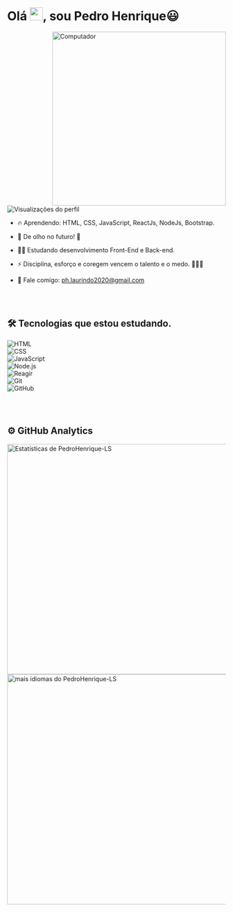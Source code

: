  <h1 align="left">Olá <img src="https://raw.githubusercontent.com/kaueMarques/kaueMarques/master/hi.gif" width="30px">, sou Pedro Henrique😃</h1>
<img src="https://raw.githubusercontent.com/MicaelliMedeiros/micaellimedeiros/master/image/computer-illustration.png" min-width="400px" max-width="400px" width="400px" align= "right" alt="Computador"/>
<p align="left"> <img src="https://komarev.com/ghpvc/?username=PedroHenrique-LS&color=yellow" alt="Visualizações do perfil" /> </p>

- 🔥 Aprendendo: HTML, CSS, JavaScript, ReactJs, NodeJs, Bootstrap.

- 🔭 De olho no futuro! 👀

- 👨‍💻 Estudando desenvolvimento Front-End e Back-end.

- ⚡ Disciplina, esforço e coregem vencem o talento e o medo. 🧑🏻‍🚀

- 💬 Fale comigo: ph.laurindo2020@gmail.com


<br><br>

##    🛠 Tecnologias que estou estudando.

![ HTML ](https://img.shields.io/badge/-HTML-05122A?style=flat&logo=HTML5)  
![ CSS ](https://img.shields.io/badge/-CSS-05122A?style=flat&logo=CSS3&logoColor=1572B6)  
![ JavaScript ](https://img.shields.io/badge/-JavaScript-05122A?style=flat&logo=javascript)  
![ Node.js ](https://img.shields.io/badge/-Node.js-05122A?style=flat&logo=node.js)  
![ Reagir ](https://img.shields.io/badge/-React-05122A?style=flat&logo=react)  
![ Git ](https://img.shields.io/badge/-Git-05122A?style=flat&logo=git)  
![ GitHub ](https://img.shields.io/badge/-GitHub-05122A?style=flat&logo=github)  

<br><br>

##    ⚙️ GitHub Analytics

<p align="esquerda">
<img width="530em" src="https://github-readme-stats.vercel.app/api?username=PedroHenrique-LS&show_icons=true&theme=vision-friendly-dark" alt="Estatísticas de PedroHenrique-LS"/ >
<img width="530em" src="https://github-readme-stats.vercel.app/api/top-langs/?username=PedroHenrique-LS&layout=compact&theme=vision-friendly-dark" alt="mais idiomas do PedroHenrique-LS" />
</p>

<br><br>

<!--
**PedroHenrique-LS/PedroHenrique-LS** is a ✨ _special_ ✨ repository because its `README.md` (this file) appears on your GitHub profile.

Here are some ideas to get you started:

- 🔭 I’m currently working on ...
- 🌱 I’m currently learning ...
- 👯 I’m looking to collaborate on ...
- 🤔 I’m looking for help with ...
- 💬 Ask me about ...
- 📫 How to reach me: ...
- 😄 Pronouns: ...
- ⚡ Fun fact: ...
-->
